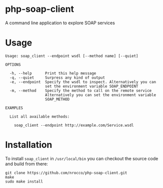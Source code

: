 php-soap-client
===============

A command line application to explore SOAP services


Usage
=====

    Usage: soap_client --endpoint wsdl [--method name] [--quiet]

    OPTIONS

      -h, --help      Print this help message
      -q, --quiet     Surpress any kind of output
      -e, --endpoint  Specify the wsdl to inspect. Alternatively you can
                      set the environment variable SOAP_ENDPOINT
      -m, --method    Specify the method to call on the remote service
                      Alternatively you can set the environment variable
                      SOAP_METHOD

    EXAMPLES

      List all available methods:

        soap_client --endpoint http://example.com/Service.wsdl


Installation
============

To install `soap_client` in `/usr/local/bin` you can checkout the source code and build from there:

    git clone https://github.com/nrocco/php-soap-client.git
    make
    sudo make install
